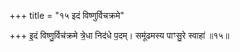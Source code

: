 +++
title = "१५ इदं विष्णुर्विचक्रमे"

+++
इ॒दं विष्णु॒र्विच॑क्रमे त्रे॒धा निद॑धे प॒दम्। समू॑ढमस्य पाꣳसु॒रे स्वाहा॑ ॥१५॥